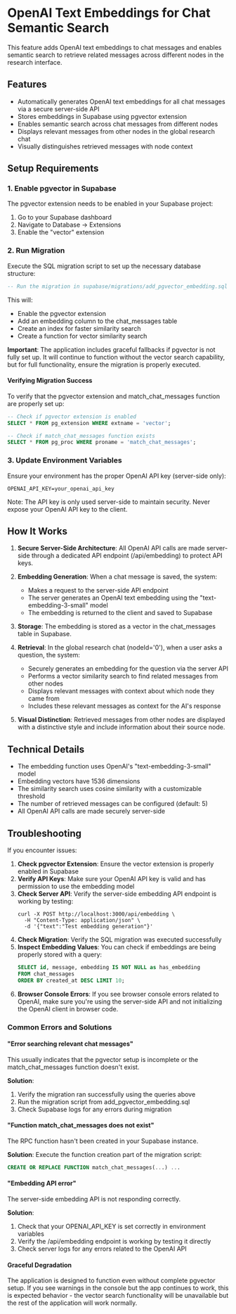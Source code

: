 # OpenAI Text Embeddings for Chat Semantic Search

This feature adds OpenAI text embeddings to chat messages and enables semantic search to retrieve related messages across different nodes in the research interface.

## Features

- Automatically generates OpenAI text embeddings for all chat messages via a secure server-side API
- Stores embeddings in Supabase using pgvector extension
- Enables semantic search across chat messages from different nodes
- Displays relevant messages from other nodes in the global research chat
- Visually distinguishes retrieved messages with node context

## Setup Requirements

### 1. Enable pgvector in Supabase

The pgvector extension needs to be enabled in your Supabase project:

1. Go to your Supabase dashboard
2. Navigate to Database → Extensions
3. Enable the "vector" extension

### 2. Run Migration

Execute the SQL migration script to set up the necessary database structure:

```sql
-- Run the migration in supabase/migrations/add_pgvector_embedding.sql
```

This will:
- Enable the pgvector extension
- Add an embedding column to the chat_messages table
- Create an index for faster similarity search
- Create a function for vector similarity search

**Important**: The application includes graceful fallbacks if pgvector is not fully set up. It will continue to function without the vector search capability, but for full functionality, ensure the migration is properly executed.

#### Verifying Migration Success

To verify that the pgvector extension and match_chat_messages function are properly set up:

```sql
-- Check if pgvector extension is enabled
SELECT * FROM pg_extension WHERE extname = 'vector';

-- Check if match_chat_messages function exists
SELECT * FROM pg_proc WHERE proname = 'match_chat_messages';
```

### 3. Update Environment Variables

Ensure your environment has the proper OpenAI API key (server-side only):

```
OPENAI_API_KEY=your_openai_api_key
```

Note: The API key is only used server-side to maintain security. Never expose your OpenAI API key to the client.

## How It Works

1. **Secure Server-Side Architecture**: All OpenAI API calls are made server-side through a dedicated API endpoint (/api/embedding) to protect API keys.

2. **Embedding Generation**: When a chat message is saved, the system:
   - Makes a request to the server-side API endpoint
   - The server generates an OpenAI text embedding using the "text-embedding-3-small" model
   - The embedding is returned to the client and saved to Supabase

3. **Storage**: The embedding is stored as a vector in the chat_messages table in Supabase.

4. **Retrieval**: In the global research chat (nodeId='0'), when a user asks a question, the system:
   - Securely generates an embedding for the question via the server API
   - Performs a vector similarity search to find related messages from other nodes
   - Displays relevant messages with context about which node they came from
   - Includes these relevant messages as context for the AI's response

5. **Visual Distinction**: Retrieved messages from other nodes are displayed with a distinctive style and include information about their source node.

## Technical Details

- The embedding function uses OpenAI's "text-embedding-3-small" model
- Embedding vectors have 1536 dimensions
- The similarity search uses cosine similarity with a customizable threshold
- The number of retrieved messages can be configured (default: 5)
- All OpenAI API calls are made securely server-side

## Troubleshooting

If you encounter issues:

1. **Check pgvector Extension**: Ensure the vector extension is properly enabled in Supabase
2. **Verify API Keys**: Make sure your OpenAI API key is valid and has permission to use the embedding model
3. **Check Server API**: Verify the server-side embedding API endpoint is working by testing:
   ```
   curl -X POST http://localhost:3000/api/embedding \
     -H "Content-Type: application/json" \
     -d '{"text":"Test embedding generation"}'
   ```
4. **Check Migration**: Verify the SQL migration was executed successfully
5. **Inspect Embedding Values**: You can check if embeddings are being properly stored with a query:
   ```sql
   SELECT id, message, embedding IS NOT NULL as has_embedding 
   FROM chat_messages 
   ORDER BY created_at DESC LIMIT 10;
   ```
6. **Browser Console Errors**: If you see browser console errors related to OpenAI, make sure you're using the server-side API and not initializing the OpenAI client in browser code.

### Common Errors and Solutions

#### "Error searching relevant chat messages"
This usually indicates that the pgvector setup is incomplete or the match_chat_messages function doesn't exist.

**Solution**:
1. Verify the migration ran successfully using the queries above
2. Run the migration script from add_pgvector_embedding.sql
3. Check Supabase logs for any errors during migration

#### "Function match_chat_messages does not exist"
The RPC function hasn't been created in your Supabase instance.

**Solution**: 
Execute the function creation part of the migration script:
```sql
CREATE OR REPLACE FUNCTION match_chat_messages(...) ...
```

#### "Embedding API error"
The server-side embedding API is not responding correctly.

**Solution**:
1. Check that your OPENAI_API_KEY is set correctly in environment variables
2. Verify the /api/embedding endpoint is working by testing it directly
3. Check server logs for any errors related to the OpenAI API

#### Graceful Degradation
The application is designed to function even without complete pgvector setup. If you see warnings in the console but the app continues to work, this is expected behavior - the vector search functionality will be unavailable but the rest of the application will work normally.